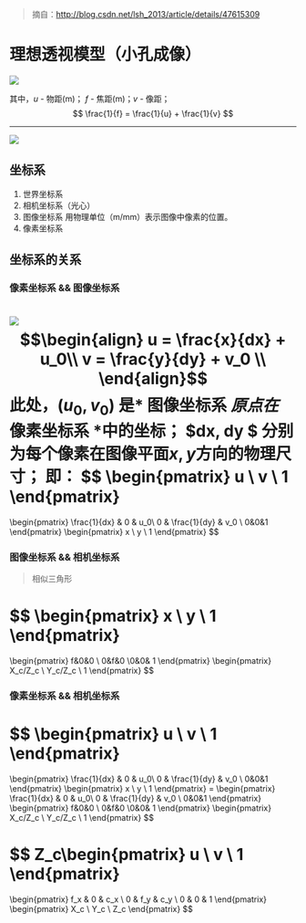 > 摘自：http://blog.csdn.net/lsh_2013/article/details/47615309

# 理想透视模型（小孔成像）

![](http://img.blog.csdn.net/20150813170130308)

其中，$u$ - 物距(m)； $f$ - 焦距(m)；$v$ - 像距；
$$ \frac{1}{f} = \frac{1}{u} + \frac{1}{v} $$

---

![](http://img.blog.csdn.net/20150813170427741)

## 坐标系
1. 世界坐标系
2. 相机坐标系（光心）
3. 图像坐标系
	用物理单位（m/mm）表示图像中像素的位置。
4. 像素坐标系

## 坐标系的关系
### 像素坐标系 && 图像坐标系
![](http://img.blog.csdn.net/20150813170616321)
$$\begin{align}
u = \frac{x}{dx} + u_0\\    
v = \frac{y}{dy} + v_0 \\
\end{align}$$
此处，$(u_0, v_0)$ 是* 图像坐标系 *原点在* 像素坐标系 *中的坐标；
$dx, dy $ 分别为每个像素在图像平面$x,y$方向的物理尺寸；
即：
$$
  \begin{pmatrix}
  u \\ v \\ 1
  \end{pmatrix}
  =
  \begin{pmatrix}
  \frac{1}{dx} & 0 & u_0\\ 
  0 & \frac{1}{dy} & v_0 \\
  0&0&1
  \end{pmatrix}
  \begin{pmatrix}
  x \\ y \\ 1
  \end{pmatrix}
$$

### 图像坐标系 && 相机坐标系
> 相似三角形


$$
  \begin{pmatrix}
  x \\ y \\ 1
  \end{pmatrix}
  =
  \begin{pmatrix}
  f&0&0 \\ 0&f&0 \\0&0& 1
  \end{pmatrix}
  \begin{pmatrix}
  X_c/Z_c \\ Y_c/Z_c \\ 1
  \end{pmatrix}
$$

### 像素坐标系 && 相机坐标系

$$
  \begin{pmatrix}
  u \\ v \\ 1
  \end{pmatrix}
  =
  \begin{pmatrix}
  \frac{1}{dx} & 0 & u_0\\ 
  0 & \frac{1}{dy} & v_0 \\
  0&0&1
  \end{pmatrix}
  \begin{pmatrix}
  x \\ y \\ 1
  \end{pmatrix}
    =
     \begin{pmatrix}
  \frac{1}{dx} & 0 & u_0\\ 
  0 & \frac{1}{dy} & v_0 \\
  0&0&1
  \end{pmatrix}
  \begin{pmatrix}
  f&0&0 \\ 0&f&0 \\0&0& 1
  \end{pmatrix}
  \begin{pmatrix}
  X_c/Z_c \\ Y_c/Z_c \\ 1
  \end{pmatrix}
$$

$$
 Z_c\begin{pmatrix}
  u \\ v \\ 1
  \end{pmatrix}
  =
  \begin{pmatrix}
  f_x & 0 & c_x \\
  0 & f_y & c_y \\
  0 & 0 & 1
  \end{pmatrix}
  \begin{pmatrix}
  X_c \\ Y_c \\ Z_c
  \end{pmatrix}
$$